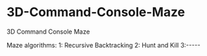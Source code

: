 # 3D-Command-Console-Maze
3D Command Console Maze 

Maze algorithms:
1: Recursive Backtracking
2: Hunt and Kill
3:-----

